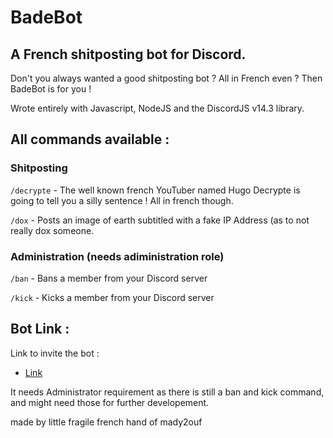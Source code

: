 # BadeBot
## A French shitposting bot for Discord.

Don't you always wanted a good shitposting bot ? All in French even ? Then BadeBot is for you !

Wrote entirely with Javascript, NodeJS and the DiscordJS v14.3 library.

## All commands available :

### Shitposting
```/decrypte``` - The well known french YouTuber named Hugo Decrypte is going to tell you a silly sentence ! All in french though.

```/dox``` - Posts an image of earth subtitled with a fake IP Address (as to not really dox someone.
### Administration (needs adiministration role)
```/ban``` - Bans a member from your Discord server 

```/kick``` - Kicks a member from your Discord server

## Bot Link :
Link to invite the bot :
* [Link](https://discord.com/api/oauth2/authorize?client_id=1047227903248707685&permissions=3213312&scope=bot%20applications.commands)

It needs Administrator requirement as there is still a ban and kick command, and might need those for further developement.


made by little fragile french hand of mady2ouf
